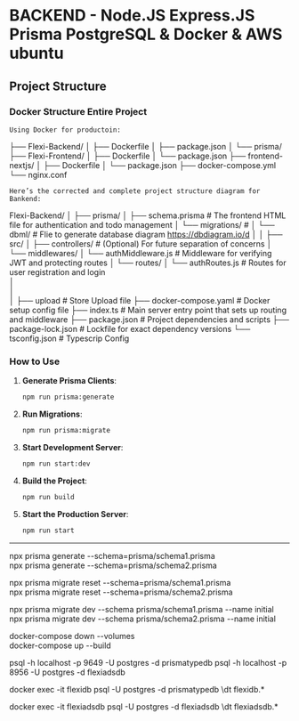 # BACKEND - Node.JS Express.JS Prisma PostgreSQL & Docker & AWS ubuntu

## Project Structure
### Docker Structure Entire Project
```
Using Docker for productoin:
```
├── Flexi-Backend/
│   ├── Dockerfile
│   ├── package.json
│   └── prisma/
├── Flexi-Frontend/
│   ├── Dockerfile
│   └── package.json
├── frontend-nextjs/
│   ├── Dockerfile
│   └── package.json
├── docker-compose.yml
└── nginx.conf

```
Here’s the corrected and complete project structure diagram for Bankend:

```
Flexi-Backend/
│
├── prisma/
│   ├── schema.prisma           # The frontend HTML file for authentication and todo management
│   └── migrations/             # 
│   └── dbml/                   # Flie to generate database diagram https://dbdiagram.io/d
│
│
├── src/
│   ├── controllers/            # (Optional) For future separation of concerns
│   └── middlewares/
│       └── authMiddleware.js    # Middleware for verifying JWT and protecting routes
│   └── routes/
│       └── authRoutes.js        # Routes for user registration and login     
│   
│  
│
├── upload                       # Store Upload file
├── docker-compose.yaml          # Docker setup config file
├── index.ts                     # Main server entry point that sets up routing and middleware
├── package.json                 # Project dependencies and scripts
├── package-lock.json            # Lockfile for exact dependency versions
└── tsconfig.json                # Typescrip Config



### **How to Use**
1. **Generate Prisma Clients**:
   ```bash
   npm run prisma:generate
   ```

2. **Run Migrations**:
   ```bash
   npm run prisma:migrate
   ```

3. **Start Development Server**:
   ```bash
   npm run start:dev
   ```

4. **Build the Project**:
   ```bash
   npm run build
   ```

5. **Start the Production Server**:
   ```bash
   npm run start
   ```

---

npx prisma generate --schema=prisma/schema1.prisma              
npx prisma generate --schema=prisma/schema2.prisma


npx prisma migrate reset --schema=prisma/schema1.prisma          
npx prisma migrate reset --schema=prisma/schema2.prisma


npx prisma migrate dev --schema  prisma/schema1.prisma --name initial                                                       
npx prisma migrate dev --schema  prisma/schema2.prisma --name initial

docker-compose down --volumes                                   
docker-compose up --build

psql -h localhost -p 9649 -U postgres -d prismatypedb
psql -h localhost -p 8956 -U postgres -d flexiadsdb 

docker exec -it flexidb psql -U postgres -d prismatypedb
\dt flexidb.*



docker exec -it flexiadsdb psql -U postgres -d flexiadsdb
\dt flexiadsdb.*